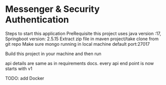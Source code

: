 # Messenger & Security Authentication
Steps to start this application 
PreRequisite
this project uses java version :17, Springboot version: 2.5.15
Extract zip file in maven project/take clone from git repo
Make sure mongo running in local machine default port:27017

Build this project in your machine and then run

api details are same as in requirements docs. every api end point is now starts with v1

TODO: add Docker 